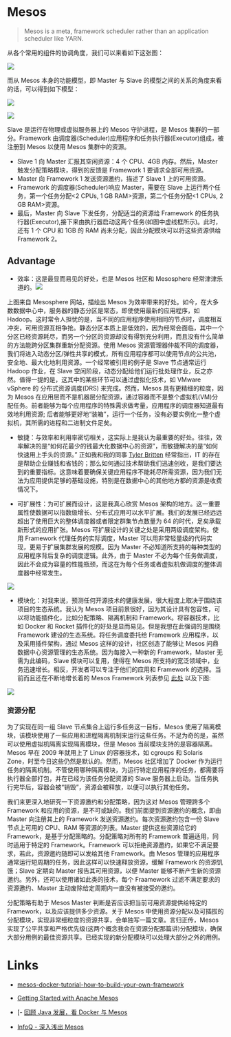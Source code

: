 # Mesos

> Mesos is a meta, framework scheduler rather than an application scheduler like YARN.

从各个常用的组件的协调角度，我们可以来看如下这张图：

![](http://img2.tuicool.com/IvQZni.png)

而从 Mesos 本身的功能模型，即 Master 与 Slave 的模型之间的关系的角度来看的话，可以得到如下模型：

![](http://i.stack.imgur.com/Gqhrx.jpg)

![](http://img1.tuicool.com/YbiArmi.jpg)

Slave 是运行在物理或虚拟服务器上的 Mesos 守护进程，是 Mesos 集群的一部分。Framework 由调度器(Scheduler)应用程序和任务执行器(Executor)组成，被注册到 Mesos 以使用 Mesos 集群中的资源。

- Slave 1 向 Master 汇报其空闲资源：4 个 CPU、4GB 内存。然后，Master 触发分配策略模块，得到的反馈是 Framework 1 要请求全部可用资源。
- Master 向 Framework 1 发送资源邀约，描述了 Slave 1 上的可用资源。
- Framework 的调度器(Scheduler)响应 Master，需要在 Slave 上运行两个任务，第一个任务分配<2 CPUs, 1 GB RAM>资源，第二个任务分配<1 CPUs, 2 GB RAM>资源。
- 最后，Master 向 Slave 下发任务，分配适当的资源给 Framework 的任务执行器(Executor),接下来由执行器启动这两个任务(如图中虚线框所示)。此时，还有 1 个 CPU 和 1GB 的 RAM 尚未分配，因此分配模块可以将这些资源供给 Framework 2。

## Advantage

- 效率：这是最显而易见的好处，也是 Mesos 社区和 Mesosphere 经常津津乐道的。![](http://img2.tuicool.com/Bz67Zzm.jpg)

上图来自 Mesosphere 网站，描绘出 Mesos 为效率带来的好处。如今，在大多数数据中心中，服务器的静态分区是常态，即使使用最新的应用程序，如 Hadoop。这时常令人担忧的是，当不同的应用程序使用相同的节点时，调度相互冲突，可用资源互相争抢。静态分区本质上是低效的，因为经常会面临，其中一个分区已经资源耗尽，而另一个分区的资源却没有得到充分利用，而且没有什么简单的方法能跨分区集群重新分配资源。使用 Mesos 资源管理器仲裁不同的调度器，我们将进入动态分区/弹性共享的模式，所有应用程序都可以使用节点的公共池，安全地、最大化地利用资源。一个经常被引用的例子是 Slave 节点通常运行 Hadoop 作业，在 Slave 空闲阶段，动态分配给他们运行批处理作业，反之亦然。值得一提的是，这其中的某些环节可以通过虚拟化技术，如 VMware vSphere 的 分布式资源调度(DRS) 来完成。然而，Mesos 具有更精细的粒度，因为 Mesos 在应用层而不是机器层分配资源，通过容器而不是整个虚拟机(VM)分配任务。前者能够为每个应用程序的特殊需求做考量，应用程序的调度器知道最有效地利用资源; 后者能够更好地“装箱”，运行一个任务，没有必要实例化一整个虚拟机，其所需的进程和二进制文件足矣。

- 敏捷：与效率和利用率密切相关，这实际上是我认为最重要的好处。往往，效率解决的是“如何花最少的钱最大化数据中心的资源”，而敏捷解决的是“如何快速用上手头的资源。” 正如我和我的同事 [Tyler Britten](https://twitter.com/vmtyler) 经常指出，IT 的存在是帮助企业赚钱和省钱的；那么如何通过技术帮助我们迅速创收，是我们要达到的重要指标。这意味着要确保关键应用程序不能耗尽所需资源，因为我们无法为应用提供足够的基础设施，特别是在数据中心的其他地方都的资源是收费情况下。

- 可扩展性：为可扩展而设计，这是我真心欣赏 Mesos 架构的地方。这一重要属性使数据可以指数级增长、分布式应用可以水平扩展。我们的发展已经远远超出了使用巨大的整体调度器或者限定群集节点数量为 64 的时代，足矣承载新形式的应用扩张。Mesos 可扩展设计的关键之处是采用两级调度架构。使用 Framework 代理任务的实际调度，Master 可以用非常轻量级的代码实现，更易于扩展集群发展的规模。因为 Master 不必知道所支持的每种类型的应用程序背后复杂的调度逻辑。此外，由于 Master 不必为每个任务做调度，因此不会成为容量的性能瓶颈，而这在为每个任务或者虚拟机做调度的整体调度器中经常发生。

![](http://img2.tuicool.com/jiIVrq.jpg)

- 模块化：对我来说，预测任何开源技术的健康发展，很大程度上取决于围绕该项目的生态系统。我认为 Mesos 项目前景很好，因为其设计具有包容性，可以将功能插件化，比如分配策略、隔离机制和 Framework。将容器技术，比如 Docker 和 Rocket 插件化的好处是显而易见。但是我想在此强调的是围绕 Framework 建设的生态系统。将任务调度委托给 Framework 应用程序，以及采用插件架构，通过 Mesos 这样的设计，社区创造了能够让 Mesos 问鼎数据中心资源管理的生态系统。因为每接入一种新的 Framework，Master 无需为此编码，Slave 模块可以复用，使得在 Mesos 所支持的宽泛领域中，业务迅速增长。相反，开发者可以专注于他们的应用和 Framework 的选择。当前而且还在不断地增长着的 Mesos Framework 列表参见 [此处](http://mesos.apache.org/documentation/latest/mesos-frameworks/) 以及下图:

![](http://img2.tuicool.com/eaqyEr.png)

### 资源分配

为了实现在同一组 Slave 节点集合上运行多任务这一目标，Mesos 使用了隔离模块，该模块使用了一些应用和进程隔离机制来运行这些任务。不足为奇的是，虽然可以使用虚拟机隔离实现隔离模块，但是 Mesos 当前模块支持的是容器隔离。Mesos 早在 2009 年就用上了 Linux 的容器技术，如 cgroups 和 Solaris Zone，时至今日这些仍然是默认的。然而，Mesos 社区增加了 Docker 作为运行任务的隔离机制。不管使用哪种隔离模块，为运行特定应用程序的任务，都需要将执行器全部打包，并在已经为该任务分配资源的 Slave 服务器上启动。当任务执行完毕后，容器会被“销毁”，资源会被释放，以便可以执行其他任务。

我们来更深入地研究一下资源邀约和分配策略，因为这对 Mesos 管理跨多个 Framework 和应用的资源，是不可或缺的。我们前面提到资源邀约的概念，即由 Master 向注册其上的 Framework 发送资源邀约。每次资源邀约包含一份 Slave 节点上可用的 CPU、RAM 等资源的列表。Master 提供这些资源给它的 Framework，是基于分配策略的。分配策略对所有的 Framework 普遍适用，同时适用于特定的 Framework。Framework 可以拒绝资源邀约，如果它不满足要求，若此，资源邀约随即可以发给其他 Framework。由 Mesos 管理的应用程序通常运行短周期的任务，因此这样可以快速释放资源，缓解 Framework 的资源饥饿；Slave 定期向 Master 报告其可用资源，以便 Master 能够不断产生新的资源邀约。另外，还可以使用诸如此类的技术，每个 Fraamework 过滤不满足要求的资源邀约、Master 主动废除给定周期内一直没有被接受的邀约。

分配策略有助于 Mesos Master 判断是否应该把当前可用资源提供给特定的 Framework，以及应该提供多少资源。关于 Mesos 中使用资源分配以及可插拔的分配模块，实现非常细粒度的资源共享，会单独写一篇文章。言归正传，Mesos 实现了公平共享和严格优先级(这两个概念我会在资源分配那篇讲)分配模块，确保大部分用例的最佳资源共享。已经实现的新分配模块可以处理大部分之外的用例。

# Links

- [mesos-docker-tutorial-how-to-build-your-own-framework](https://www.voxxed.com/blog/2014/12/mesos-docker-tutorial-how-to-build-your-own-framework/)

- [Getting Started with Apache Mesos](https://github.com/shekhargulati/52-technologies-in-2016/blob/master/18-mesos/README.md)

- [- [回顾 Java 发展，看 Docker 与 Mesos](http://dockone.io/article/1152)

- [InfoQ - 深入浅出 Mesos](http://www.infoq.com/cn/minibooks/analyse-mesos)
